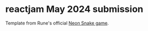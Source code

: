 # reactjam May 2024 submission 

Template from Rune's official [Neon Snake game](https://developers.rune.ai/examples/neon-snake/).